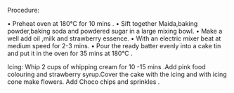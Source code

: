 Procedure:


•	Preheat oven at 180°C for 10 mins .
•	Sift together Maida,baking powder,baking soda and powdered sugar in a large mixing bowl.
•	Make a well add oil ,milk and strawberry essence.
•	With an electric mixer beat at medium speed for  2-3 mins.
•	Pour the ready batter  evenly into a cake tin and put it in the oven for 35 mins at 180°C .


Icing:
Whip 2 cups of whipping cream for 10 -15 mins .Add pink food colouring and strawberry syrup.Cover the cake with the icing and with icing cone make flowers.
Add Choco chips and sprinkles .
